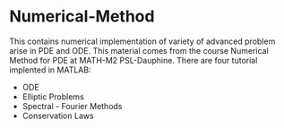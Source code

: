 # Numerical-Method
This contains numerical implementation of variety of advanced problem arise in PDE and ODE. This material comes from the course  Numerical Method for PDE at MATH-M2 PSL-Dauphine.
There are four tutorial implented in MATLAB: 
- ODE
- Elliptic Problems
- Spectral - Fourier Methods
- Conservation Laws

